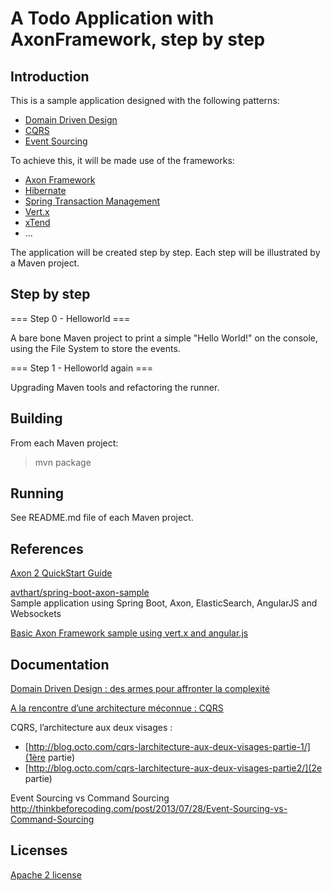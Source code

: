A Todo Application with AxonFramework, step by step
========

Introduction
---------

This is a sample application designed with the following patterns:

- [Domain Driven Design](http://domainlanguage.com/ddd/)
- [CQRS](http://martinfowler.com/bliki/CQRS.html)
- [Event Sourcing](http://martinfowler.com/eaaDev/EventSourcing.html)

To achieve this, it will be made use of the frameworks:

- [Axon Framework](http://www.axonframework.org/)
- [Hibernate](http://hibernate.org/)
- [Spring Transaction Management](http://projects.spring.io/spring-framework/)
- [Vert.x](http://vertx.io/)
- [xTend](http://eclipse.org/xtend/)
- ...

The application will be created step by step. Each step will be illustrated by a Maven project.

Step by step
-------

=== Step 0 - Helloworld ===

A bare bone Maven project to print a simple "Hello World!" on the console, using the File System to store the events.

=== Step 1 - Helloworld again ===

Upgrading Maven tools and refactoring the runner.


Building
-------

From each Maven project:

> mvn package


Running
-------

See README.md file of each Maven project.

References
---------

[Axon 2 QuickStart Guide](http://www.axonframework.org/axon-2-quickstart-guide/)

[avthart/spring-boot-axon-sample](https://github.com/avthart/spring-boot-axon-sample)  
Sample application using Spring Boot, Axon, ElasticSearch, AngularJS and Websockets


[Basic Axon Framework sample using vert.x and angular.js](http://blog.trifork.com/2012/11/27/basic-axon-framework-sample-using-vert-x-and-angular-js/)

Documentation
----------

[Domain Driven Design : des armes pour affronter la complexité](http://blog.octo.com/domain-driven-design-des-armes-pour-affronter-la-complexite/)

[A la rencontre d’une architecture méconnue : CQRS](http://blog.clever-age.com/fr/2012/01/05/a-la-rencontre-d-une-architecture-meconnue-cqrs/)

CQRS, l’architecture aux deux visages :

- [http://blog.octo.com/cqrs-larchitecture-aux-deux-visages-partie-1/](1ère partie)
- [http://blog.octo.com/cqrs-larchitecture-aux-deux-visages-partie2/](2e partie)

Event Sourcing vs Command Sourcing
http://thinkbeforecoding.com/post/2013/07/28/Event-Sourcing-vs-Command-Sourcing


Licenses
--------

[Apache 2 license](http://www.apache.org/licenses/LICENSE-2.0)
